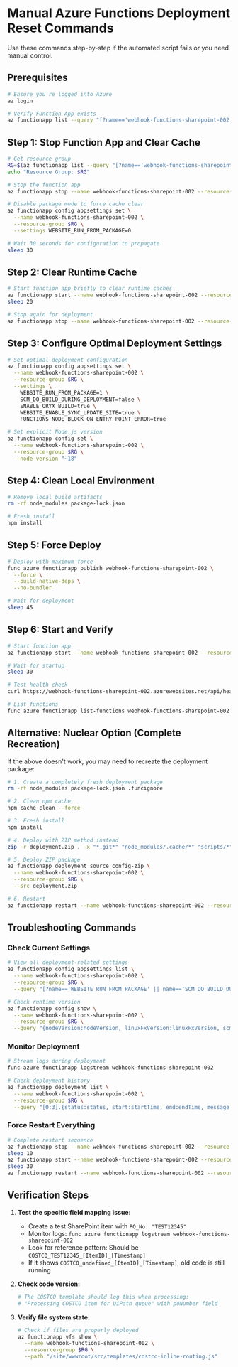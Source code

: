 # Manual Azure Functions Deployment Reset Commands

Use these commands step-by-step if the automated script fails or you need manual control.

## Prerequisites
```bash
# Ensure you're logged into Azure
az login

# Verify Function App exists
az functionapp list --query "[?name=='webhook-functions-sharepoint-002']" -o table
```

## Step 1: Stop Function App and Clear Cache
```bash
# Get resource group
RG=$(az functionapp list --query "[?name=='webhook-functions-sharepoint-002'].resourceGroup" -o tsv)
echo "Resource Group: $RG"

# Stop the function app
az functionapp stop --name webhook-functions-sharepoint-002 --resource-group $RG

# Disable package mode to force cache clear
az functionapp config appsettings set \
  --name webhook-functions-sharepoint-002 \
  --resource-group $RG \
  --settings WEBSITE_RUN_FROM_PACKAGE=0

# Wait 30 seconds for configuration to propagate
sleep 30
```

## Step 2: Clear Runtime Cache
```bash
# Start function app briefly to clear runtime caches
az functionapp start --name webhook-functions-sharepoint-002 --resource-group $RG
sleep 20

# Stop again for deployment
az functionapp stop --name webhook-functions-sharepoint-002 --resource-group $RG
```

## Step 3: Configure Optimal Deployment Settings
```bash
# Set optimal deployment configuration
az functionapp config appsettings set \
  --name webhook-functions-sharepoint-002 \
  --resource-group $RG \
  --settings \
    WEBSITE_RUN_FROM_PACKAGE=1 \
    SCM_DO_BUILD_DURING_DEPLOYMENT=false \
    ENABLE_ORYX_BUILD=true \
    WEBSITE_ENABLE_SYNC_UPDATE_SITE=true \
    FUNCTIONS_NODE_BLOCK_ON_ENTRY_POINT_ERROR=true

# Set explicit Node.js version
az functionapp config set \
  --name webhook-functions-sharepoint-002 \
  --resource-group $RG \
  --node-version "~18"
```

## Step 4: Clean Local Environment
```bash
# Remove local build artifacts
rm -rf node_modules package-lock.json

# Fresh install
npm install
```

## Step 5: Force Deploy
```bash
# Deploy with maximum force
func azure functionapp publish webhook-functions-sharepoint-002 \
  --force \
  --build-native-deps \
  --no-bundler

# Wait for deployment
sleep 45
```

## Step 6: Start and Verify
```bash
# Start function app
az functionapp start --name webhook-functions-sharepoint-002 --resource-group $RG

# Wait for startup
sleep 30

# Test health check
curl https://webhook-functions-sharepoint-002.azurewebsites.net/api/health-check

# List functions
func azure functionapp list-functions webhook-functions-sharepoint-002
```

## Alternative: Nuclear Option (Complete Recreation)

If the above doesn't work, you may need to recreate the deployment package:

```bash
# 1. Create a completely fresh deployment package
rm -rf node_modules package-lock.json .funcignore

# 2. Clean npm cache
npm cache clean --force

# 3. Fresh install
npm install

# 4. Deploy with ZIP method instead
zip -r deployment.zip . -x "*.git*" "node_modules/.cache/*" "scripts/*" ".claude/*"

# 5. Deploy ZIP package
az functionapp deployment source config-zip \
  --name webhook-functions-sharepoint-002 \
  --resource-group $RG \
  --src deployment.zip

# 6. Restart
az functionapp restart --name webhook-functions-sharepoint-002 --resource-group $RG
```

## Troubleshooting Commands

### Check Current Settings
```bash
# View all deployment-related settings
az functionapp config appsettings list \
  --name webhook-functions-sharepoint-002 \
  --resource-group $RG \
  --query "[?name=='WEBSITE_RUN_FROM_PACKAGE' || name=='SCM_DO_BUILD_DURING_DEPLOYMENT' || name=='ENABLE_ORYX_BUILD']"

# Check runtime version
az functionapp config show \
  --name webhook-functions-sharepoint-002 \
  --resource-group $RG \
  --query "{nodeVersion:nodeVersion, linuxFxVersion:linuxFxVersion, scmType:scmType}"
```

### Monitor Deployment
```bash
# Stream logs during deployment
func azure functionapp logstream webhook-functions-sharepoint-002

# Check deployment history
az functionapp deployment list \
  --name webhook-functions-sharepoint-002 \
  --resource-group $RG \
  --query "[0:3].{status:status, start:startTime, end:endTime, message:message}"
```

### Force Restart Everything
```bash
# Complete restart sequence
az functionapp stop --name webhook-functions-sharepoint-002 --resource-group $RG
sleep 10
az functionapp start --name webhook-functions-sharepoint-002 --resource-group $RG
sleep 30
az functionapp restart --name webhook-functions-sharepoint-002 --resource-group $RG
```

## Verification Steps

1. **Test the specific field mapping issue:**
   - Create a test SharePoint item with `PO_No: "TEST12345"`
   - Monitor logs: `func azure functionapp logstream webhook-functions-sharepoint-002`
   - Look for reference pattern: Should be `COSTCO_TEST12345_[ItemID]_[Timestamp]`
   - If it shows `COSTCO_undefined_[ItemID]_[Timestamp]`, old code is still running

2. **Check code version:**
   ```bash
   # The COSTCO template should log this when processing:
   # "Processing COSTCO item for UiPath queue" with poNumber field
   ```

3. **Verify file system state:**
   ```bash
   # Check if files are properly deployed
   az functionapp vfs show \
     --name webhook-functions-sharepoint-002 \
     --resource-group $RG \
     --path "/site/wwwroot/src/templates/costco-inline-routing.js"
   ```